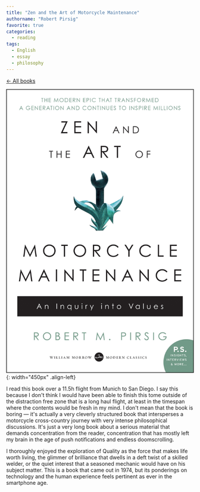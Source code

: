 ```yaml
---
title: "Zen and the Art of Motorcycle Maintenance"
authorname: "Robert Pirsig"
favorite: true
categories:
  - reading
tags:
  - English
  - essay
  - philosophy
---
```

<span style="color:gray">[← All books](https://www.kaito.co/reading/)</span>  

![image-left](/images/reading/zenartmotorcyclemaintenance.jpeg){: width="450px" .align-left}

I read this book over a 11.5h flight from Munich to San Diego. I say this because I don't think I would have been able to finish this tome outside of the distraction free zone that is a long haul flight, at least in the timespan where the contents would be fresh in my mind. I don't mean that the book is boring — it's actually a very cleverly structured book that intersperses a motorcycle cross-country journey with very intense philosophical discussions. It's just a very long book about a serious material that demands concentration from the reader, concentration that has mostly left my brain in the age of push notifications and endless doomscrolling.

 I thoroughly enjoyed the exploration of Quality as the force that makes life worth living, the glimmer of brilliance that dwells in a deft twist of a skilled welder, or the quiet interest that a seasoned mechanic would have on his subject matter. This is a book that came out in 1974, but its ponderings on technology and the human experience feels pertinent as ever in the smartphone age.
